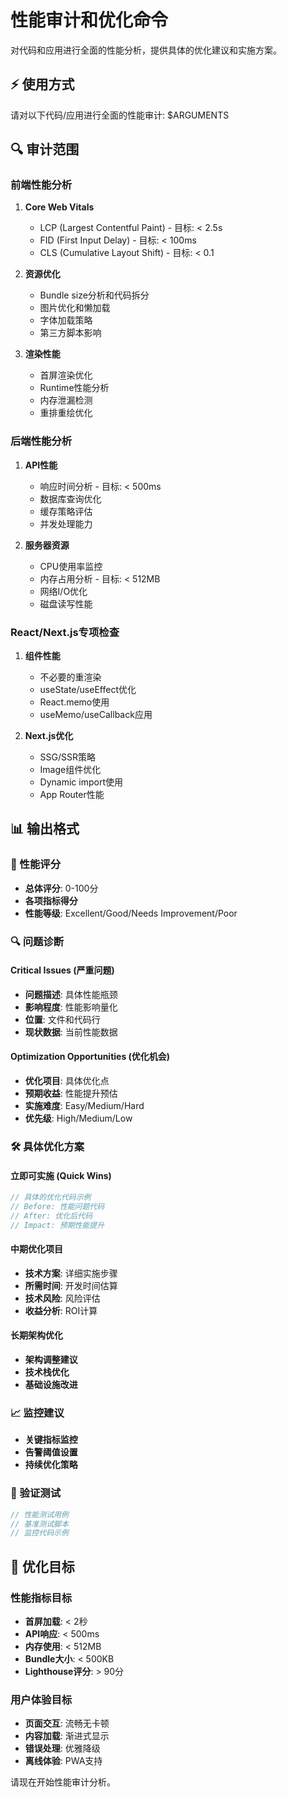 # 性能审计和优化命令

对代码和应用进行全面的性能分析，提供具体的优化建议和实施方案。

## ⚡ 使用方式

请对以下代码/应用进行全面的性能审计: $ARGUMENTS

## 🔍 审计范围

### 前端性能分析
1. **Core Web Vitals**
   - LCP (Largest Contentful Paint) - 目标: < 2.5s
   - FID (First Input Delay) - 目标: < 100ms  
   - CLS (Cumulative Layout Shift) - 目标: < 0.1

2. **资源优化**
   - Bundle size分析和代码拆分
   - 图片优化和懒加载
   - 字体加载策略
   - 第三方脚本影响

3. **渲染性能**
   - 首屏渲染优化
   - Runtime性能分析
   - 内存泄漏检测
   - 重排重绘优化

### 后端性能分析
1. **API性能**
   - 响应时间分析 - 目标: < 500ms
   - 数据库查询优化
   - 缓存策略评估
   - 并发处理能力

2. **服务器资源**
   - CPU使用率监控
   - 内存占用分析 - 目标: < 512MB
   - 网络I/O优化
   - 磁盘读写性能

### React/Next.js专项检查
1. **组件性能**
   - 不必要的重渲染
   - useState/useEffect优化
   - React.memo使用
   - useMemo/useCallback应用

2. **Next.js优化**
   - SSG/SSR策略
   - Image组件优化
   - Dynamic import使用
   - App Router性能

## 📊 输出格式

### 🎯 性能评分
- **总体评分**: 0-100分
- **各项指标得分**
- **性能等级**: Excellent/Good/Needs Improvement/Poor

### 🔍 问题诊断
#### Critical Issues (严重问题)
- **问题描述**: 具体性能瓶颈
- **影响程度**: 性能影响量化
- **位置**: 文件和代码行
- **现状数据**: 当前性能数据

#### Optimization Opportunities (优化机会)
- **优化项目**: 具体优化点
- **预期收益**: 性能提升预估
- **实施难度**: Easy/Medium/Hard
- **优先级**: High/Medium/Low

### 🛠️ 具体优化方案

#### 立即可实施 (Quick Wins)
```typescript
// 具体的优化代码示例
// Before: 性能问题代码
// After: 优化后代码
// Impact: 预期性能提升
```

#### 中期优化项目
- **技术方案**: 详细实施步骤
- **所需时间**: 开发时间估算
- **技术风险**: 风险评估
- **收益分析**: ROI计算

#### 长期架构优化
- **架构调整建议**
- **技术栈优化**
- **基础设施改进**

### 📈 监控建议
- **关键指标监控**
- **告警阈值设置**
- **持续优化策略**

### 🧪 验证测试
```javascript
// 性能测试用例
// 基准测试脚本
// 监控代码示例
```

## 🎯 优化目标

### 性能指标目标
- **首屏加载**: < 2秒
- **API响应**: < 500ms
- **内存使用**: < 512MB  
- **Bundle大小**: < 500KB
- **Lighthouse评分**: > 90分

### 用户体验目标
- **页面交互**: 流畅无卡顿
- **内容加载**: 渐进式显示
- **错误处理**: 优雅降级
- **离线体验**: PWA支持

请现在开始性能审计分析。